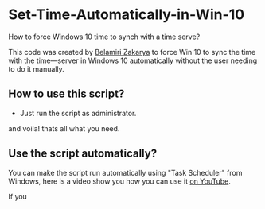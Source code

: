 # Set-Time-Automatically-in-Win-10
How to force Windows 10 time to synch with a time serve?

This code was created by [Belamiri Zakarya](https://github.com/kakaa2993) to force Win 10 to sync the time with the time—server in Windows 10 automatically without the user needing to do it manually.

## How to use this script?
- Just run the script as administrator.

and voila! thats all what you need.

## Use the script automatically?
You can make the script run automatically using "Task Scheduler" from Windows, here is a video show you how you can use it [on YouTube](https://youtu.be/RSwOrK4m82U?si=PzW9tNA-4Gh97k0e).

If you 
